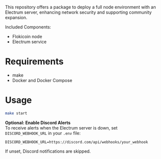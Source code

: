 This repository offers a package to deploy a full node environment with an Electrum server, enhancing network security and supporting community expansion.

Included Components:
- Flokicoin node
- Electrum service

# Requirements

- make  
- Docker and Docker Compose

# Usage

```sh
make start
```

**Optional: Enable Discord Alerts**  
To receive alerts when the Electrum server is down, set `DISCORD_WEBHOOK_URL` in your `.env` file:

```env
DISCORD_WEBHOOK_URL=https://discord.com/api/webhooks/your_webhook
```

If unset, Discord notifications are skipped.